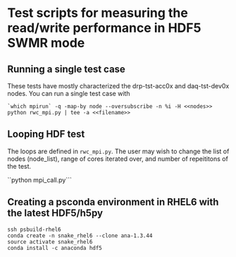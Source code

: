 # Test scripts for measuring the read/write performance in HDF5 SWMR mode

## Running a single test case
These tests have mostly characterized the drp-tst-acc0x and daq-tst-dev0x nodes. You can run a single test case with

```
`which mpirun` -q -map-by node --oversubscribe -n %i -H <<nodes>> python rwc_mpi.py | tee -a <<filename>>
```


## Looping HDF test
The loops are defined in ```rwc_mpi.py```. The user may wish to change the list of nodes (node_list), range of cores iterated over, and number of repeititons of the test. 




``python mpi_call.py```

## Creating a psconda environment in RHEL6 with the latest HDF5/h5py

```
ssh psbuild-rhel6
conda create -n snake_rhel6 --clone ana-1.3.44
source activate snake_rhel6
conda install -c anaconda hdf5
```